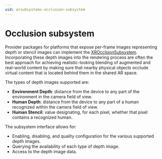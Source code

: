 ```yaml
---
uid: arsubsystems-occlusion-subsystem
---
```

# Occlusion subsystem

Provider packages for platforms that expose per-frame images representing depth or stencil images can implement the [XROcclsionSubsystem](xref:UnityEngine.XR.ARSubsystems.XROcclusionSubsystem). Incorporating these depth images into the rendering process are often the best approach for achieving realistic-looking blending of augmented and real-world content by making sure that nearby physical objects occlude virtual content that is located behind them in the shared AR space.

The types of depth images supported are:
- **Environment Depth**: distance from the device to any part of the environment in the camera field of view.
- **Human Depth**: distance from the device to any part of a human recognized within the camera field of view.
- **Human Stencil**: value designating, for each pixel, whether that pixel contains a recognized human.

The subsystem interface allows for:
- Enabling, disabling, and quality configuration for the various supported depth images.
- Querying the availability of each type of depth image.
- Access to the depth image data.
